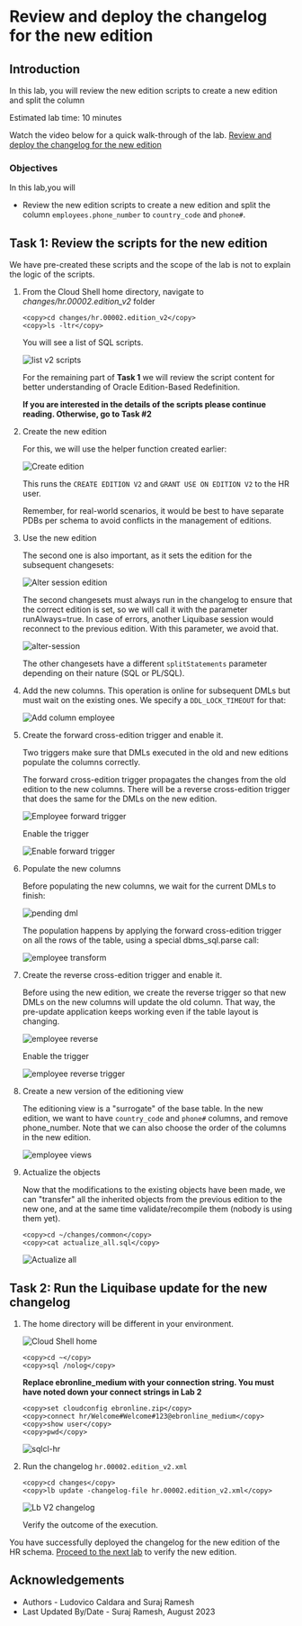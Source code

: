 # Review and deploy the changelog for the new edition

## Introduction

In this lab, you will review the new edition scripts to create a new edition and split the column

Estimated lab time: 10 minutes

Watch the video below for a quick walk-through of the lab.
[Review and deploy the changelog for the new edition](videohub:1_91auy90r)

### Objectives

In this lab,you will

- Review the new edition scripts to create a new edition and split the column `employees.phone_number` to `country_code` and `phone#`. 

## Task 1: Review the scripts for the new edition

We have pre-created these scripts and the scope of the lab is not to explain the logic of the scripts.

1. From the Cloud Shell home directory, navigate to *changes/hr.00002.edition_v2* folder

    ```text
    <copy>cd changes/hr.00002.edition_v2</copy>
    <copy>ls -ltr</copy>
    ```

    You will see a list of SQL scripts.

    ![list v2 scripts](images/list-scripts.png " ")

    For the remaining part of **Task 1** we will review the script content for better understanding of Oracle Edition-Based Redefinition.

    **If you are interested in the details of the scripts please continue reading. Otherwise, go to Task #2**

2. Create the new edition

    For this, we will use the helper function created earlier:

    ![Create edition](images/create-edition.png " ")

    This runs the `CREATE EDITION V2` and `GRANT USE ON EDITION V2` to the HR user.

    Remember, for real-world scenarios, it would be best to have separate PDBs per schema to avoid conflicts in the management of editions.

3. Use the new edition

    The second one is also important, as it sets the edition for the subsequent changesets:

    ![Alter session edition ](images/alter-session-edition.png " ")

    The second changesets must always run in the changelog to ensure that the correct edition is set, so we will call it with the parameter runAlways=true. In case of errors, another Liquibase session would reconnect to the previous edition. With this parameter, we avoid that.

    ![alter-session](images/alter-session.png " ")

    The other changesets have a different `splitStatements` parameter depending on their nature (SQL or PL/SQL).

4. Add the new columns. This operation is online for subsequent DMLs but must wait on the existing ones. We specify a `DDL_LOCK_TIMEOUT` for that:

    ![Add column employee](images/add-column-employee.png " ")

5. Create the forward cross-edition trigger and enable it.

    Two triggers make sure that DMLs executed in the old and new editions populate the columns correctly.

    The forward cross-edition trigger propagates the changes from the old edition to the new columns. There will be a reverse cross-edition trigger that does the same for the DMLs on the new edition.

    ![Employee forward trigger](images/employee-forward-trigger.png " ")

    Enable the trigger

    ![Enable forward trigger](images/enable-forward-trigger.png " ")

6. Populate the new columns

    Before populating the new columns, we wait for the current DMLs to finish:

    ![pending dml](images/pending-dml.png " ")

    The population happens by applying the forward cross-edition trigger on all the rows of the table, using a special dbms_sql.parse call:

    ![employee transform](images/employee-transform.png " ")

7. Create the reverse cross-edition trigger and enable it.

    Before using the new edition, we create the reverse trigger so that new DMLs on the new columns will update the old column. That way, the pre-update application keeps working even if the table layout is changing.

    ![employee reverse](images/employee-reverse.png " ")

    Enable the trigger 

    ![employee reverse trigger](images/employee-reverse-trigger.png " ")

8. Create a new version of the editioning view

    The editioning view is a "surrogate" of the base table. In the new edition, we want to have `country_code` and `phone#` columns, and remove phone_number. Note that we can also choose the order of the columns in the new edition.

    ![employee views](images/employee-views.png " ")

9. Actualize the objects

    Now that the modifications to the existing objects have been made, we can "transfer" all the inherited objects from the previous edition to the new one, and at the same time validate/recompile them (nobody is using them yet).

    ```text
    <copy>cd ~/changes/common</copy>
    <copy>cat actualize_all.sql</copy>
    ```

    ![Actualize all](images/actualize-all.png " ")

## Task 2: Run the Liquibase update for the new changelog 

1.  The home directory will be different in your environment.

    ![Cloud Shell home](images/cloudshell-home.png " ")

    ```text
    <copy>cd ~</copy>
    <copy>sql /nolog</copy>
    ```

    **Replace ebronline_medium with your connection string. You must have noted down your connect strings in Lab 2**
    
    ```text
    <copy>set cloudconfig ebronline.zip</copy>
    <copy>connect hr/Welcome#Welcome#123@ebronline_medium</copy>
    <copy>show user</copy>
    <copy>pwd</copy>
    ```

    ![sqlcl-hr](images/sqlcl-hr.png " ")

2. Run the changelog `hr.00002.edition_v2.xml`

    ```text
    <copy>cd changes</copy>
    <copy>lb update -changelog-file hr.00002.edition_v2.xml</copy>
    ```

    ![Lb V2 changelog ](images/lb-changelog-v2.png " ")

    Verify the outcome of the execution.

You have successfully deployed the changelog for the new edition of the HR schema. [Proceed to the next lab](#next) to verify the new edition.

## Acknowledgements

- Authors - Ludovico Caldara and Suraj Ramesh
- Last Updated By/Date - Suraj Ramesh, August 2023
